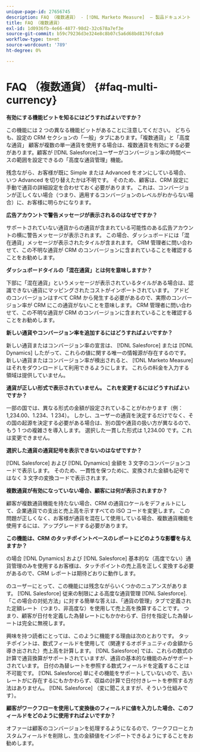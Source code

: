 ```yaml
---
unique-page-id: 27656745
description: FAQ （複数通貨） - [!DNL Marketo Measure]  — 製品ドキュメント
title: FAQ （複数通貨）
exl-id: 1d0936fb-4e66-4877-98d2-32c678a7ef3e
source-git-commit: b59c79236d3e324e8c8b07c5a6d68bd8176fc8a9
workflow-type: tm+mt
source-wordcount: '789'
ht-degree: 0%

---
```


# FAQ （複数通貨） {#faq-multi-currency}

**有効にする機能ビットを知るにはどうすればよいですか？**

この機能には 2 つの異なる機能ビットがあることに注意してください。 どちらも、設定の CRM セクションの「一般」タブにあります。「複数通貨」と「高度な通貨」 顧客が複数の単一通貨を使用する場合は、複数通貨を有効にする必要があります。顧客が [!DNL Salesforce]ユーザーがコンバージョン率の時間ベースの範囲を設定できるの「高度な通貨管理」機能。

残念ながら、お客様が既に Simple または Advanced をオンにしている場合、いつ Advanced を切り替えたかは不明です。 そのため、顧客は、CRM 設定に手動で通貨の詳細設定を合わせておく必要があります。 これは、コンバージョンが正しくない場合（つまり、適用するコンバージョンのレベルがわからない場合）に、お客様に明らかになります。

**広告アカウントで警告メッセージが表示されるのはなぜですか？**

サポートされていない通貨からの通貨が含まれている可能性のある広告アカウントの横に警告メッセージが表示されます。 この場合、ダッシュボードには「混在通貨」メッセージが表示されたタイルが含まれます。 CRM 管理者に問い合わせて、この不明な通貨が CRM のコンバージョンに含まれていることを確認することをお勧めします。

**ダッシュボードタイルの「混在通貨」とは何を意味しますか？**

下部に「混在通貨」というメッセージが表示されているタイルがある場合は、認識できない通貨にマッピングされたコストがインポートされています。 アドビのコンバージョンはすべて CRM から発生する必要があるので、実際のコンバージョン率が CRM にこの通貨がないことを意味します。 CRM 管理者に問い合わせて、この不明な通貨が CRM のコンバージョンに含まれていることを確認することをお勧めします。

**新しい通貨やコンバージョン率を追加するにはどうすればよいですか？**

新しい通貨またはコンバージョン率の宣言は、 [!DNL Salesforce] または [!DNL Dynamics] したがって、これらの値に関する唯一の情報源が存在するのです。 新しい通貨またはコンバージョン率が検出されると、 [!DNL Marketo Measure] はそれをダウンロードして利用できるようにします。 これらの料金を入力する領域は提供していません。

**通貨が正しい形式で表示されていません。 これを変更するにはどうすればよいですか？**

一部の国では、異なる形式の金額が設定されていることがわかります（例：1,234.00、1.234、1 234）。 しかし、ユーザーの通貨を決定するだけでなく、その国の起源を決定する必要がある場合は、別の国や通貨の扱い方が異なるので、もう 1 つの複雑さを導入します。 選択した一貫した形式は 1,234.00 です。これは変更できません。

**選択した通貨の通貨記号を表示できないのはなぜですか？**

[!DNL Salesforce] および [!DNL Dynamics] 金額を 3 文字のコンバージョンコードで表示します。 そのため、一貫性を保つために、変換された金額も記号ではなく 3 文字の変換コードで表示されます。

**複数通貨が有効になっていない場合、顧客には何が表示されますか？**

顧客が複数通貨機能を持たない場合、CRM の通貨ロケールをデフォルトにして、企業通貨での支出と売上高を示すすべての ISO コードを変更します。 この問題が正しくなく、お客様が通貨を混在して使用している場合、複数通貨機能を使用するには、アップグレードする必要があります。

**この機能は、CRM のタッチポイントベースのレポートにどのような影響を与えますか？**

の場合 [!DNL Dynamics] および [!DNL Salesforce] 基本的な（高度でない）通貨管理のみを使用するお客様は、タッチポイントの売上高を正しく変換する必要があるので、CRM レポートは期待どおりに動作します。

のユーザーにとって、この機能には残念ながらいくつかのニュアンスがあります。 [!DNL Salesforce] 従来の制限による高度な通貨管理 [!DNL Salesforce]. 「この場合の対処方法」に対する簡単な答えは、「通貨の管理」タブで定義された定額レート（つまり、非高度な）を使用して売上高を換算することです。 つまり、顧客が日付を定義した為替レートにもかかわらず、日付を指定した為替レートは完全に無視します。

興味を持つ読者にとっては、このように機能する理由は次のとおりです。 タッチポイントは、数式フィールドを使用して（関連するオポチュニティの金額から導き出された）売上高を計算します。 [!DNL Salesforce] では、これらの数式の計算で通貨換算がサポートされていますが、通貨の基本的な機能のみがサポートされています。 日付の為替レートを参照する数式フィールドを定義することは不可能です。 [!DNL Salesforce] 単にその機能をサポートしていないので、古いレートがに存在するにもかかわらず、収益の計算で日付付きレートを参照する方法はありません。 [!DNL Salesforce] （変に聞こえますが、そういう仕組みです）。

**顧客がワークフローを使用して変換後のフィールドに値を入力した場合、このフィールドをどのように使用すればよいですか？**

オファーは顧客のコンバージョンを処理するようになるので、ワークフローとカスタムフィールドを削除し、生の金額値をインポートできるようにすることをお勧めします。
